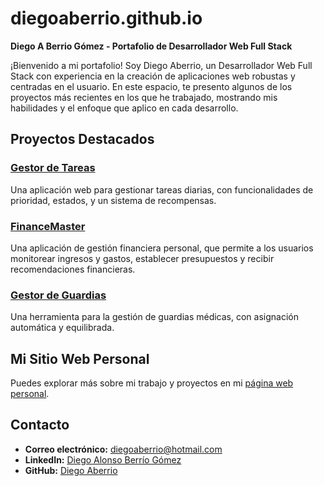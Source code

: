# diegoaberrio.github.io

**Diego A Berrio Gómez - Portafolio de Desarrollador Web Full Stack**

¡Bienvenido a mi portafolio! Soy Diego Aberrio, un Desarrollador Web Full Stack con experiencia en la creación de aplicaciones web robustas y centradas en el usuario. En este espacio, te presento algunos de los proyectos más recientes en los que he trabajado, mostrando mis habilidades y el enfoque que aplico en cada desarrollo.

## Proyectos Destacados

### [Gestor de Tareas](https://github.com/diegoaberrio/gestor-de-tareas)
Una aplicación web para gestionar tareas diarias, con funcionalidades de prioridad, estados, y un sistema de recompensas.

### [FinanceMaster](https://github.com/diegoaberrio/financemaster)
Una aplicación de gestión financiera personal, que permite a los usuarios monitorear ingresos y gastos, establecer presupuestos y recibir recomendaciones financieras.

### [Gestor de Guardias](https://github.com/diegoaberrio/gestor-de-guardias)
Una herramienta para la gestión de guardias médicas, con asignación automática y equilibrada.

## Mi Sitio Web Personal

Puedes explorar más sobre mi trabajo y proyectos en mi [página web personal](https://diegoincode-dc1cd734cb90.herokuapp.com/).

## Contacto

- **Correo electrónico:** diegoaberrio@hotmail.com
- **LinkedIn:** [Diego Alonso Berrío Gómez](https://www.linkedin.com/in/diego-alonso-berrío-gómez)
- **GitHub:** [Diego Aberrio](https://github.com/diegoaberrio)
